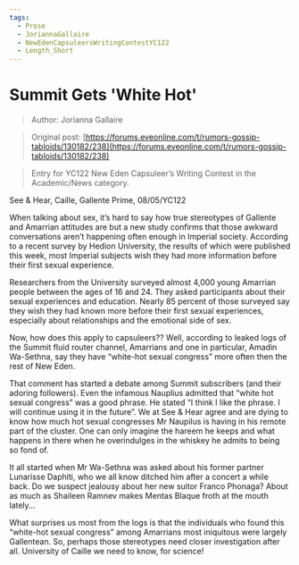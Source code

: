 ```yaml
---
tags:
  - Prose
  - JoriannaGallaire
  - NewEdenCapsuleersWritingContestYC122
  - Length_Short
---
```


# Summit Gets 'White Hot'

> Author: Jorianna Gallaire

> Original post: [https://forums.eveonline.com/t/rumors-gossip-tabloids/130182/238](https://forums.eveonline.com/t/rumors-gossip-tabloids/130182/238)

> Entry for YC122 New Eden Capsuleer’s Writing Contest in the Academic/News category.


See & Hear, Caille, Gallente Prime, 08/05/YC122

When talking about sex, it’s hard to say how true stereotypes of Gallente and Amarrian attitudes are but a new study confirms that those awkward conversations aren’t happening often enough in Imperial society. According to a recent survey by Hedion University, the results of which were published this week, most Imperial subjects wish they had more information before their first sexual experience.

Researchers from the University surveyed almost 4,000 young Amarrian people between the ages of 16 and 24. They asked participants about their sexual experiences and education. Nearly 85 percent of those surveyed say they wish they had known more before their first sexual experiences, especially about relationships and the emotional side of sex.

Now, how does this apply to capsuleers?? Well, according to leaked logs of the Summit fluid router channel, Amarrians and one in particular, Amadin Wa-Sethna, say they have “white-hot sexual congress” more often then the rest of New Eden.

That comment has started a debate among Summit subscribers (and their adoring followers). Even the infamous Nauplius admitted that “white hot sexual congress” was a good phrase. He stated “I think I like the phrase. I will continue using it in the future”. We at See & Hear agree and are dying to know how much hot sexual congresses Mr Naupilus is having in his remote part of the cluster. One can only imagine the hareem he keeps and what happens in there when he overindulges in the whiskey he admits to being so fond of.

It all started when Mr Wa-Sethna was asked about his former partner Lunarisse Daphiti, who we all know ditched him after a concert a while back. Do we suspect jealousy about her new suitor Franco Phonaga? About as much as Shaileen Ramnev makes Mentas Blaque froth at the mouth lately…

What surprises us most from the logs is that the individuals who found this “white-hot sexual congress” among Amarrians most iniquitous were largely Gallentean. So, perhaps those stereotypes need closer investigation after all. University of Caille we need to know, for science!